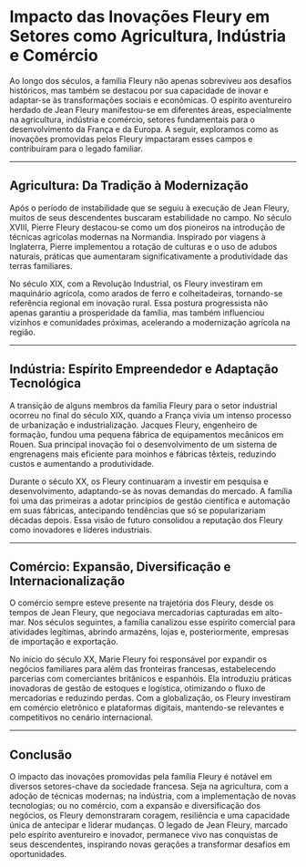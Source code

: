 # Impacto das Inovações Fleury em Setores como Agricultura, Indústria e Comércio

Ao longo dos séculos, a família Fleury não apenas sobreviveu aos desafios históricos, mas também se destacou por sua capacidade de inovar e adaptar-se às transformações sociais e econômicas. O espírito aventureiro herdado de Jean Fleury manifestou-se em diferentes áreas, especialmente na agricultura, indústria e comércio, setores fundamentais para o desenvolvimento da França e da Europa. A seguir, exploramos como as inovações promovidas pelos Fleury impactaram esses campos e contribuíram para o legado familiar.

---

## Agricultura: Da Tradição à Modernização

Após o período de instabilidade que se seguiu à execução de Jean Fleury, muitos de seus descendentes buscaram estabilidade no campo. No século XVIII, Pierre Fleury destacou-se como um dos pioneiros na introdução de técnicas agrícolas modernas na Normandia. Inspirado por viagens à Inglaterra, Pierre implementou a rotação de culturas e o uso de adubos naturais, práticas que aumentaram significativamente a produtividade das terras familiares.

No século XIX, com a Revolução Industrial, os Fleury investiram em maquinário agrícola, como arados de ferro e colheitadeiras, tornando-se referência regional em inovação rural. Essa postura progressista não apenas garantiu a prosperidade da família, mas também influenciou vizinhos e comunidades próximas, acelerando a modernização agrícola na região.

---

## Indústria: Espírito Empreendedor e Adaptação Tecnológica

A transição de alguns membros da família Fleury para o setor industrial ocorreu no final do século XIX, quando a França vivia um intenso processo de urbanização e industrialização. Jacques Fleury, engenheiro de formação, fundou uma pequena fábrica de equipamentos mecânicos em Rouen. Sua principal inovação foi o desenvolvimento de um sistema de engrenagens mais eficiente para moinhos e fábricas têxteis, reduzindo custos e aumentando a produtividade.

Durante o século XX, os Fleury continuaram a investir em pesquisa e desenvolvimento, adaptando-se às novas demandas do mercado. A família foi uma das primeiras a adotar princípios de gestão científica e automação em suas fábricas, antecipando tendências que só se popularizariam décadas depois. Essa visão de futuro consolidou a reputação dos Fleury como inovadores e líderes industriais.

---

## Comércio: Expansão, Diversificação e Internacionalização

O comércio sempre esteve presente na trajetória dos Fleury, desde os tempos de Jean Fleury, que negociava mercadorias capturadas em alto-mar. Nos séculos seguintes, a família canalizou esse espírito comercial para atividades legítimas, abrindo armazéns, lojas e, posteriormente, empresas de importação e exportação.

No início do século XX, Marie Fleury foi responsável por expandir os negócios familiares para além das fronteiras francesas, estabelecendo parcerias com comerciantes britânicos e espanhóis. Ela introduziu práticas inovadoras de gestão de estoques e logística, otimizando o fluxo de mercadorias e reduzindo perdas. Com a globalização, os Fleury investiram em comércio eletrônico e plataformas digitais, mantendo-se relevantes e competitivos no cenário internacional.

---

## Conclusão

O impacto das inovações promovidas pela família Fleury é notável em diversos setores-chave da sociedade francesa. Seja na agricultura, com a adoção de técnicas modernas; na indústria, com a implementação de novas tecnologias; ou no comércio, com a expansão e diversificação dos negócios, os Fleury demonstraram coragem, resiliência e uma capacidade única de antecipar e liderar mudanças. O legado de Jean Fleury, marcado pelo espírito aventureiro e inovador, permanece vivo nas conquistas de seus descendentes, inspirando novas gerações a transformar desafios em oportunidades.
